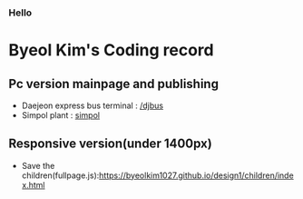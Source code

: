 ### Hello

# Byeol Kim's Coding record
## Pc version mainpage and publishing
- Daejeon express bus terminal : <a href="https://byeolkim1027.github.io/design1/djbus/index.html" target="_blank">/djbus</a>
- Simpol plant : <a href="https://byeolkim1027.github.io/design1/simpol/index.html" target="_blank">simpol</a>
## Responsive version(under 1400px)
- Save the children(fullpage.js):https://byeolkim1027.github.io/design1/children/index.html
